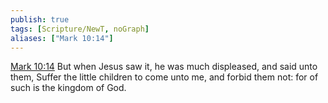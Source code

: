 ```yaml
---
publish: true
tags: [Scripture/NewT, noGraph]
aliases: ["Mark 10:14"]
---
```

[Mark 10:14](https://churchofjesuschrist.org/study/scriptures/nt/mark/10?lang=eng&id=p14#p14) But when Jesus saw it, he was much displeased, and said unto them, Suffer the little children to come unto me, and forbid them not: for of such is the kingdom of God.
